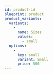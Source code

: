 ```yaml
---
id: product-id
blueprint: product
product_variants:
  variants:
    -
      name: Sizes
      values:
        - small
  options:
    -
      key: small
      variant: Small
      price: 500
---
```

